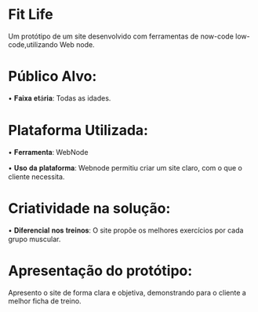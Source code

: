 # Fit Life
Um protótipo de um site desenvolvido com ferramentas de now-code low-code,utilizando Web node.

# Público Alvo:
  • 𝐅𝐚𝐢𝐱𝐚 𝐞𝐭á𝐫𝐢𝐚: Todas as idades.

# Plataforma Utilizada:
  • 𝐅𝐞𝐫𝐫𝐚𝐦𝐞𝐧𝐭𝐚: WebNode 
  
  • 𝐔𝐬𝐨 𝐝𝐚 𝐩𝐥𝐚𝐭𝐚𝐟𝐨𝐫𝐦𝐚: Webnode permitiu criar um site claro, com o que o cliente necessita.

# Criatividade na solução:
  • 𝐃𝐢𝐟𝐞𝐫𝐞𝐧𝐜𝐢𝐚𝐥 𝐧𝐨𝐬 𝐭𝐫𝐞𝐢𝐧𝐨𝐬: O site propõe os melhores exercícios por cada grupo muscular.

# Apresentação do protótipo:
Apresento o site de forma clara e objetiva,
demonstrando para o cliente a melhor ficha de treino.
